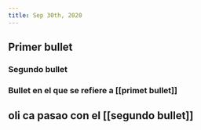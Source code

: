 ```yaml
---
title: Sep 30th, 2020
---
```


## Primer bullet
### Segundo bullet
### Bullet en el que se refiere a [[primet bullet]]
## oli ca pasao con el [[segundo bullet]]
